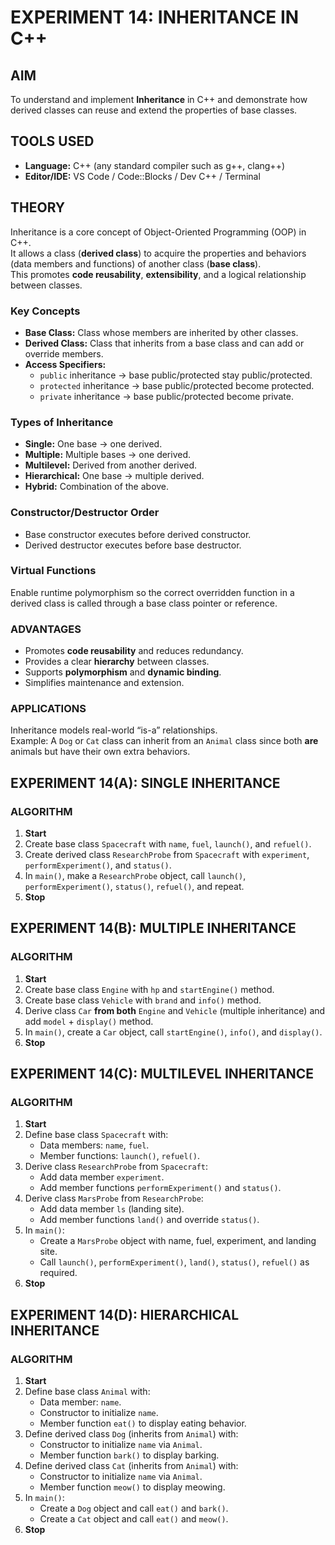 # EXPERIMENT 14: INHERITANCE IN C++

## AIM
To understand and implement **Inheritance** in C++ and demonstrate how derived classes can reuse and extend the properties of base classes.

## TOOLS USED
- **Language:** C++ (any standard compiler such as g++, clang++)
- **Editor/IDE:** VS Code / Code::Blocks / Dev C++ / Terminal

## THEORY
Inheritance is a core concept of Object-Oriented Programming (OOP) in C++.  
It allows a class (**derived class**) to acquire the properties and behaviors (data members and functions) of another class (**base class**).  
This promotes **code reusability**, **extensibility**, and a logical relationship between classes.

### Key Concepts
- **Base Class:** Class whose members are inherited by other classes.  
- **Derived Class:** Class that inherits from a base class and can add or override members.  
- **Access Specifiers:**
  - `public` inheritance → base public/protected stay public/protected.
  - `protected` inheritance → base public/protected become protected.
  - `private` inheritance → base public/protected become private.

### Types of Inheritance
- **Single:** One base → one derived.
- **Multiple:** Multiple bases → one derived.
- **Multilevel:** Derived from another derived.
- **Hierarchical:** One base → multiple derived.
- **Hybrid:** Combination of the above.

### Constructor/Destructor Order
- Base constructor executes before derived constructor.
- Derived destructor executes before base destructor.

### Virtual Functions
Enable runtime polymorphism so the correct overridden function in a derived class is called through a base class pointer or reference.

### ADVANTAGES
- Promotes **code reusability** and reduces redundancy.
- Provides a clear **hierarchy** between classes.
- Supports **polymorphism** and **dynamic binding**.
- Simplifies maintenance and extension.

### APPLICATIONS
Inheritance models real-world “is-a” relationships.  
Example: A `Dog` or `Cat` class can inherit from an `Animal` class since both **are** animals but have their own extra behaviors.

## EXPERIMENT 14(A): SINGLE INHERITANCE

### ALGORITHM

1. **Start**
2. Create base class `Spacecraft` with `name`, `fuel`, `launch()`, and `refuel()`.
3. Create derived class `ResearchProbe` from `Spacecraft` with `experiment`, `performExperiment()`, and `status()`.
4. In `main()`, make a `ResearchProbe` object, call `launch()`, `performExperiment()`, `status()`, `refuel()`, and repeat.
5. **Stop**

## EXPERIMENT 14(B): MULTIPLE INHERITANCE

### ALGORITHM

1. **Start**  
2. Create base class `Engine` with `hp` and `startEngine()` method.  
3. Create base class `Vehicle` with `brand` and `info()` method.  
4. Derive class `Car` **from both** `Engine` and `Vehicle` (multiple inheritance) and add `model` + `display()` method.  
5. In `main()`, create a `Car` object, call `startEngine()`, `info()`, and `display()`.  
6. **Stop**  

## EXPERIMENT 14(C): MULTILEVEL INHERITANCE

### ALGORITHM

1. **Start**
2. Define base class `Spacecraft` with:
   - Data members: `name`, `fuel`.
   - Member functions: `launch()`, `refuel()`.
3. Derive class `ResearchProbe` from `Spacecraft`:
   - Add data member `experiment`.
   - Add member functions `performExperiment()` and `status()`.
4. Derive class `MarsProbe` from `ResearchProbe`:
   - Add data member `ls` (landing site).
   - Add member functions `land()` and override `status()`.
5. In `main()`:
   - Create a `MarsProbe` object with name, fuel, experiment, and landing site.
   - Call `launch()`, `performExperiment()`, `land()`, `status()`, `refuel()` as required.
6. **Stop**

## EXPERIMENT 14(D): HIERARCHICAL INHERITANCE

### ALGORITHM

1. **Start**
2. Define base class `Animal` with:
   - Data member: `name`.
   - Constructor to initialize `name`.
   - Member function `eat()` to display eating behavior.
3. Define derived class `Dog` (inherits from `Animal`) with:
   - Constructor to initialize `name` via `Animal`.
   - Member function `bark()` to display barking.
4. Define derived class `Cat` (inherits from `Animal`) with:
   - Constructor to initialize `name` via `Animal`.
   - Member function `meow()` to display meowing.
5. In `main()`:
   - Create a `Dog` object and call `eat()` and `bark()`.
   - Create a `Cat` object and call `eat()` and `meow()`.
6. **Stop**
